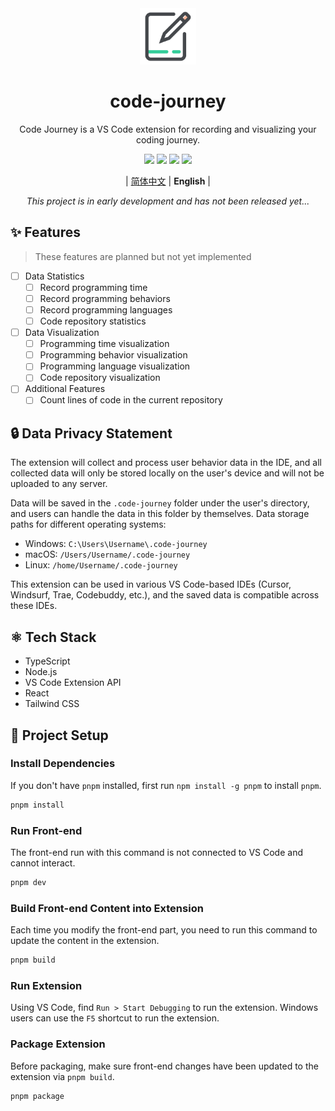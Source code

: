 <div align="center">
  <img src="./packages/extension/assets/icons/code-journey.svg" width="90px" height="90px"/>
  <h1 align="center">code-journey</h1>
  <p>Code Journey is a VS Code extension for recording and visualizing your coding journey.</p>
  <p>
    <a href="https://github.com/HiMeditator/code-journey/releases"><img src="https://img.shields.io/badge/release-none-blue"></a>
    <a href="https://github.com/HiMeditator/code-journey/issues"><img src="https://img.shields.io/github/issues/HiMeditator/code-journey?color=orange"></a>
    <img src="https://img.shields.io/github/languages/top/HiMeditator/code-journey?color=royalblue">
    <img src="https://img.shields.io/github/repo-size/HiMeditator/code-journey?color=green">
  </p>
  <p>
    | <a href="./README.md">简体中文</a>
    | <b>English</b> |
  </p>
  <p><i>This project is in early development and has not been released yet...</i></p>
</div>

## ✨ Features

> These features are planned but not yet implemented

- [ ] Data Statistics
  - [ ] Record programming time
  - [ ] Record programming behaviors
  - [ ] Record programming languages
  - [ ] Code repository statistics
- [ ] Data Visualization
  - [ ] Programming time visualization
  - [ ] Programming behavior visualization
  - [ ] Programming language visualization
  - [ ] Code repository visualization
- [ ] Additional Features
  - [ ] Count lines of code in the current repository

## 🔒 Data Privacy Statement

The extension will collect and process user behavior data in the IDE, and all collected data will only be stored locally on the user's device and will not be uploaded to any server.

Data will be saved in the `.code-journey` folder under the user's directory, and users can handle the data in this folder by themselves. Data storage paths for different operating systems:
- Windows: `C:\Users\Username\.code-journey`
- macOS: `/Users/Username/.code-journey`
- Linux: `/home/Username/.code-journey`

This extension can be used in various VS Code-based IDEs (Cursor, Windsurf, Trae, Codebuddy, etc.), and the saved data is compatible across these IDEs.

## ⚛️ Tech Stack

- TypeScript
- Node.js
- VS Code Extension API
- React
- Tailwind CSS

## 🚀 Project Setup

### Install Dependencies

If you don't have `pnpm` installed, first run `npm install -g pnpm` to install `pnpm`.

```bash
pnpm install
```

### Run Front-end

The front-end run with this command is not connected to VS Code and cannot interact.

```bash
pnpm dev
```

### Build Front-end Content into Extension

Each time you modify the front-end part, you need to run this command to update the content in the extension.

```bash
pnpm build
```

### Run Extension

Using VS Code, find `Run > Start Debugging` to run the extension. Windows users can use the `F5` shortcut to run the extension.

### Package Extension

Before packaging, make sure front-end changes have been updated to the extension via `pnpm build`.

```bash
pnpm package
```